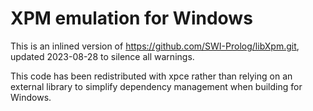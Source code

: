# XPM emulation for Windows

This is an inlined version of https://github.com/SWI-Prolog/libXpm.git,
updated 2023-08-28 to silence all warnings.

This code has  been redistributed with xpce rather than  relying on an
external library  to simplify dependency management  when building for
Windows.
